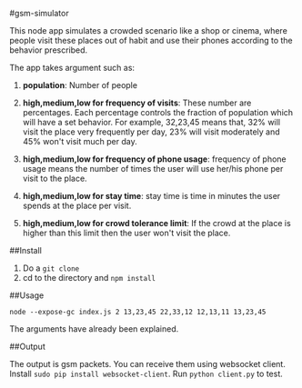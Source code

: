 #gsm-simulator

This node app simulates a crowded scenario like a shop or cinema, where people
visit these places out of habit and use their phones according to the behavior
prescribed.

The app takes argument such as:

1. **population**: Number of people

2. **high,medium,low for frequency of visits**: These number are percentages. Each percentage
controls the fraction of population which will have a set behavior. For example, 32,23,45 means
that, 32% will visit the place very frequently per day, 23% will visit moderately and 45% won't visit much per day.

3. **high,medium,low for frequency of phone usage**: frequency of phone usage means the number of times the
user will use her/his phone per visit to the place.

4. **high,medium,low for stay time**: stay time is time in minutes the user spends at the place per visit.

5. **high,medium,low for crowd tolerance limit**: If the crowd at the place is higher than this limit then the user won't
visit the place.

##Install

1. Do a `git clone`
2. cd to the directory and `npm install`

##Usage

`node --expose-gc index.js 2 13,23,45 22,33,12 12,13,11 13,23,45`

The arguments have already been explained.

##Output

The output is gsm packets. You can receive them using websocket client.
Install `sudo pip install websocket-client`.
Run `python client.py` to test.
